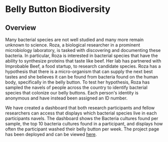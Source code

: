 # Belly Button Biodiversity

## Overview

Many bacterial species are not well studied and many more remain unknown to science. Roza, a biological researcher in a prominent microbiology laboratory, is tasked with discovering and documenting these bacteria. In particular, Roza is interested in bacterial species that have the ability to synthesize proteins that taste like beef. Her lab has partnered with Improbable Beef, a food startup, to research candidate species. Roza has a hypothesis that there is a micro-organism that can supply the next best tastes and she believes it can be found from bacteria found on the human body, specifically in the belly button. To test her hypothesis, Roza has sampled the navels of people across the country to identify bacterial species that colonize our belly buttons. Each person's identity is anonymous and have instead been assigned an ID number.

We have created a dashboard that both research participants and fellow researchers can access that displays which bacterial species live in each participants navels. The dashboard shows the Bacteria cultures found per sample, the top 10 bacteria cultures found in a participant, and displays how often the participant washed their belly button per week. The project page has been deployed and can be viewed [here](https://ditzhaki.github.io/BellyButton_Biodiversity/). 
